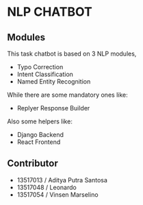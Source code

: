 # NLP CHATBOT

## Modules
This task chatbot is based on 3 NLP modules,
- Typo Correction
- Intent Classification
- Named Entity Recognition

While there are some mandatory ones like:
- Replyer Response Builder

Also some helpers like:
- Django Backend
- React Frontend

## Contributor
- 13517013 / Aditya Putra Santosa
- 13517048 / Leonardo
- 13517054 / Vinsen Marselino